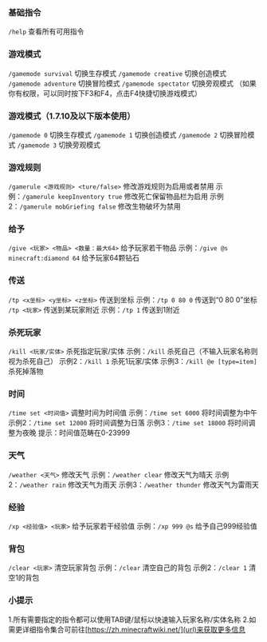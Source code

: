 ### 基础指令
`/help` 查看所有可用指令
### 游戏模式
`/gamemode survival` 切换生存模式
`/gamemode creative` 切换创造模式
`/gamemode adventure` 切换冒险模式
`/gamemode spectator` 切换旁观模式
（如果你有权限，可以同时按下F3和F4，点击F4快捷切换游戏模式）
### 游戏模式（1.7.10及以下版本使用）
`/gamemode 0` 切换生存模式
`/gamemode 1` 切换创造模式
`/gamemode 2` 切换冒险模式
`/gamemode 3` 切换旁观模式
### 游戏规则
`/gamerule <游戏规则> <ture/false>` 修改游戏规则为启用或者禁用
示例：`/gamerule keepInventory true` 修改死亡保留物品栏为启用
示例2：`/gamerule mobGriefing false` 修改生物破坏为禁用
### 给予
`/give <玩家> <物品> <数量：最大64>` 给予玩家若干物品
示例：`/give @s minecraft:diamond 64` 给予玩家64颗钻石
### 传送
`/tp <x坐标> <y坐标> <z坐标>` 传送到坐标
示例：`/tp 0 80 0` 传送到“0 80 0”坐标
`/tp <玩家>` 传送到某玩家附近
示例：`/tp 1` 传送到1附近
### 杀死玩家
`/kill <玩家/实体>` 杀死指定玩家/实体
示例：`/kill` 杀死自己（不输入玩家名称则视为杀死自己）
示例2：`/kill 1` 杀死1玩家/实体
示例3：`/kill @e [type=item]` 杀死掉落物
### 时间
`/time set <时间值>` 调整时间为时间值
示例：`/time set 6000` 将时间调整为中午
示例2：`/time set 12000` 将时间调整为日落
示例3：`/time set 18000` 将时间调整为夜晚
提示：时间值范畴在0-23999
### 天气
`/weather <天气>` 修改天气
示例：`/weather clear` 修改天气为晴天
示例2：`/weather rain` 修改天气为雨天
示例3：`/weather thunder` 修改天气为雷雨天
### 经验
`/xp <经验值> <玩家>` 给予玩家若干经验值
示例：`/xp 999 @s` 给予自己999经验值
### 背包
`/clear <玩家>` 清空玩家背包
示例：`/clear`  清空自己的背包
示例2：`/clear 1` 清空1的背包
### 小提示
1.所有需要指定的指令都可以使用TAB键/鼠标以快速输入玩家名称/实体名称
2.如需更详细指令集合可前往[https://zh.minecraftwiki.net/](url)来获取更多信息